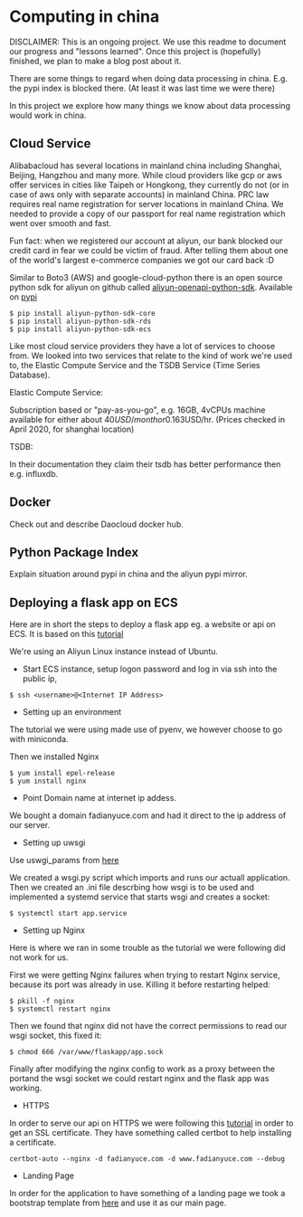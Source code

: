 Computing in china
==================

DISCLAIMER: This is an ongoing project.
We use this readme to document our progress and "lessons learned".
Once this project is (hopefully) finished, we plan to make a blog post about it.


There are some things to regard when doing data processing in china.
E.g. the pypi index is blocked there. (At least it was last time we were there)

In this project we explore how many things we know about data processing
would work in china.


Cloud Service
-------------

Alibabacloud has several locations in mainland china including Shanghai, Beijing, Hangzhou and many more.
While cloud providers like gcp or aws offer services in cities like Taipeh
or Hongkong, they currently do not (or in case of aws only with separate accounts) in mainland China.
PRC law requires real name registration for server locations in mainland China.
We needed to provide a copy of our passport for real name registration which went over smooth and fast.


Fun fact: when we registered our account at aliyun, our bank blocked our credit card in
fear we could be victim of fraud.
After telling them about one of the world's largest e-commerce companies we got our card back :D


Similar to Boto3 (AWS) and google-cloud-python there is an open source python sdk for aliyun
on github called [aliyun-openapi-python-sdk](https://github.com/aliyun/aliyun-openapi-python-sdk).
Available on [pypi](https://pypi.org/project/aliyun-python-sdk-core/)

```
$ pip install aliyun-python-sdk-core
$ pip install aliyun-python-sdk-rds
$ pip install aliyun-python-sdk-ecs
```


Like most cloud service providers they have a lot of services to choose from.
We looked into two services that relate to the kind of work we're used to, the 
Elastic Compute Service and the TSDB Service (Time Series Database).

Elastic Compute Service:

Subscription based or "pay-as-you-go", e.g. 16GB, 4vCPUs machine available for either about 40$USD/month or 0.163$USD/hr. (Prices checked in April 2020, for shanghai location)

TSDB:

In their documentation they claim their tsdb has better performance then e.g. influxdb.



Docker
------

Check out and describe Daocloud docker hub.


Python Package Index
--------------------

Explain situation around pypi in china and the aliyun pypi mirror.


Deploying a flask app on ECS
----------------------------

Here are in short the steps to deploy a flask app eg. a website or api on ECS.
It is based on this [tutorial](https://www.alibabacloud.com/blog/setting-up-a-flask-application-on-alibaba-cloud-ecs-ubuntu-16-04_594502)

We're using an Aliyun Linux instance instead of Ubuntu.


* Start ECS instance, setup logon password and log in via ssh into the public ip,

```
$ ssh <username>@<Internet IP Address>
```

* Setting up an environment

The tutorial we were using made use of pyenv, we however choose to go with miniconda.

Then we installed Nginx

```
$ yum install epel-release
$ yum install nginx
```

* Point Domain name at internet ip addess.

We bought a domain fadianyuce.com and had it direct to the ip address of our server.

* Setting up uwsgi

Use uswgi_params from [here](https://github.com/nginx/nginx/blob/master/conf/uwsgi_params?spm=a2c65.11461447.0.0.4db8498eosHfx4)

We created a wsgi.py script which imports and runs our actuall application.
Then we created an .ini file descrbing how wsgi is to be used and implemented a systemd service that starts wsgi and creates a socket:

```
$ systemctl start app.service
```

* Setting up Nginx

Here is where we ran in some trouble as the tutorial we were following did not work for us.

First we were getting Nginx failures when trying to restart Nginx service, because its port was already in use.
Killing it before restarting helped:

```
$ pkill -f nginx 
$ systemctl restart nginx
```

Then we found that nginx did not have the correct permissions to read our wsgi socket, this fixed it:

```
$ chmod 666 /var/www/flaskapp/app.sock
```

Finally after modifying the nginx config to work as a proxy between the portand the wsgi socket we could restart nginx and the flask app was working.

* HTTPS

In order to serve our api on HTTPS we were following this [tutorial](https://medium.com/@nishankjaintdk/serving-a-website-on-a-registered-domain-with-https-using-nginx-and-lets-encrypt-8d482e01a682) in order to get an SSL certificate.
They have something called certbot to help installing a certificate.

```
certbot-auto --nginx -d fadianyuce.com -d www.fadianyuce.com --debug
```

* Landing Page

In order for the application to have something of a landing page we took a bootstrap
template from [here](https://getbootstrap.com/docs/3.4/getting-started/) and use it as our main page.



